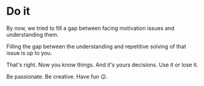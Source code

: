 # Do it

By now, we tried to fill a gap between facing motivation issues and understanding them.

Filling the gap between the understanding and repetitive solving of that issue is up to you.

That's right. Now you know things. And it's yours decisions. Use it or lose it.

Be passionate. Be creative. Have fun 😉.

